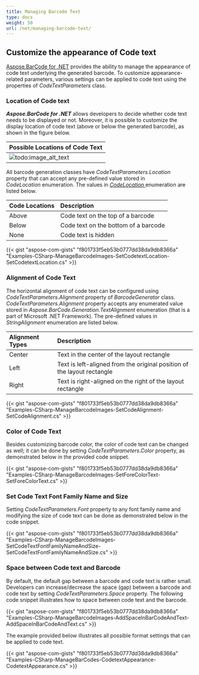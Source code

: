 ```yaml
---
title: Managing Barcode Text
type: docs
weight: 50
url: /net/managing-barcode-text/
---
```


## **Customize the appearance of Code text**
[Aspose.BarCode for .NET](https://apireference.aspose.com/barcode/net/) provides the ability to manage the appearance of code text underlying the generated barcode. To customize appearance-related parameters, various settings can be applied to code text using the properties of *CodeTextParameters* class. 
### **Location of Code text**
***Aspose.BarCode for .NET*** allows developers to decide whether code text needs to be displayed or not. Moreover, it is possible to customize the display location of code text (above or below the generated barcode), as shown in the figure below.

|**Possible Locations of Code Text**|
| :- |
|![todo:image_alt_text](working-with-barcode-text-appearance_1.jpg)|
All barcode generation classes have *CodeTextParameters.Location* property that can accept any pre-defined value stored in *CodeLocation* enumeration. The values in [*CodeLocation* ](https://apireference.aspose.com/barcode/net/aspose.barcode.generation/codetextparameters/properties/location) enumeration are listed below.

|**Code Locations**|**Description** |
| :- | :- |
|Above|Code text on the top of a barcode|
|Below |Code text on the bottom of a barcode|
|None |Code text is hidden|

{{< gist "aspose-com-gists" "f801733f5eb53b0777dd38da9db8366a" "Examples-CSharp-ManageBarcodeImages-SetCodetextLocation-SetCodetextLocation.cs" >}}


### **Alignment of Code Text**
The horizontal alignment of code text can be configured using *CodeTextParameters.Alignment* property of *BarcodeGenerator* class. *CodeTextParameters.Alignment* property accepts any enumerated value stored in *Aspose.BarCode.Generation.TextAlignment* enumeration (that is a part of Microsoft .NET Framework). The pre-defined values in *StringAlignment* enumeration are listed below.

|**Alignment Types**|**Description** |
| :- | :- |
|Center |Text in the center of the layout rectangle|
|Left|Text is left-aligned from the original position of the layout rectangle|
|Right|Text is right-aligned on the right of the layout rectangle|

{{< gist "aspose-com-gists" "f801733f5eb53b0777dd38da9db8366a" "Examples-CSharp-ManageBarcodeImages-SetCodeAlignment-SetCodeAlignment.cs" >}}


### **Color of Code Text**
Besides customizing barcode color, the color of code text can be changed as well; it can be done by setting *CodeTextParameters.Color* property, as demonstrated below in the provided code snippet.

{{< gist "aspose-com-gists" "f801733f5eb53b0777dd38da9db8366a" "Examples-CSharp-ManageBarcodeImages-SetForeColorText-SetForeColorText.cs" >}}


### **Set Code Text Font Family Name and Size**
Setting *CodeTextParameters.Font* property to any font family name and modifying the size of code text can be done as demonstrated below in the code snippet.

{{< gist "aspose-com-gists" "f801733f5eb53b0777dd38da9db8366a" "Examples-CSharp-ManageBarcodeImages-SetCodeTextFontFamilyNameAndSize-SetCodeTextFontFamilyNameAndSize.cs" >}}


### **Space between Code text and Barcode**
By default, the default gap between a barcode and code text is rather small. Developers can increase/decrease the space (gap) between a barcode and code text by setting *CodeTextParameters.Space* property. The following code snippet illustrates how to space between code text and the barcode.

{{< gist "aspose-com-gists" "f801733f5eb53b0777dd38da9db8366a" "Examples-CSharp-ManageBarcodeImages-AddSpaceInBarCodeAndText-AddSpaceInBarCodeAndText.cs" >}}

The example provided below illustrates all possible format settings that can be applied to code text.

{{< gist "aspose-com-gists" "f801733f5eb53b0777dd38da9db8366a" "Examples-CSharp-ManageBarCodes-CodetextAppearance-CodetextAppearance.cs" >}}
